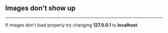 ## Images don't show up

---

If images don't load properly try changing **127.0.0.1** to **localhost**.
